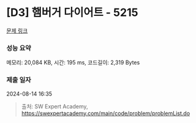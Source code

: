 # [D3] 햄버거 다이어트 - 5215 

[문제 링크](https://swexpertacademy.com/main/code/problem/problemDetail.do?contestProbId=AWT-lPB6dHUDFAVT) 

### 성능 요약

메모리: 20,084 KB, 시간: 195 ms, 코드길이: 2,319 Bytes

### 제출 일자

2024-08-14 16:35



> 출처: SW Expert Academy, https://swexpertacademy.com/main/code/problem/problemList.do